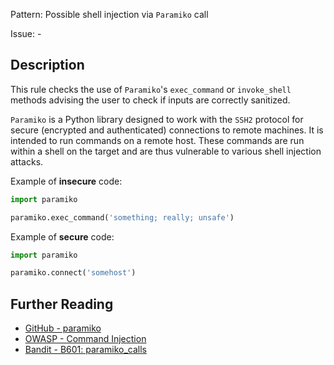 Pattern: Possible shell injection via `Paramiko` call

Issue: -

## Description

This rule checks the use of `Paramiko`'s `exec_command` or `invoke_shell` methods advising the user to check if inputs are
correctly sanitized.

`Paramiko` is a Python library designed to work with the `SSH2` protocol for
secure (encrypted and authenticated) connections to remote machines. It is
intended to run commands on a remote host. These commands are run within a
shell on the target and are thus vulnerable to various shell injection
attacks.


Example of **insecure** code:

```python
import paramiko

paramiko.exec_command('something; really; unsafe')
```

Example of **secure** code:

```python
import paramiko

paramiko.connect('somehost')
```

## Further Reading

* [GitHub - paramiko](https://github.com/paramiko/paramiko)
* [OWASP - Command Injection](https://www.owasp.org/index.php/Command_Injection)
* [Bandit - B601: paramiko_calls](https://bandit.readthedocs.io/en/latest/plugins/b601_paramiko_calls.html)
